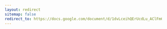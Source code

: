 ```yaml
---
layout: redirect
sitemap: false
redirect_to: https://docs.google.com/document/d/1dvLceihQErUcdLu_AClFm65A_YgHgSOMEEvxZujQPk4/edit?usp=sharing
---
```

